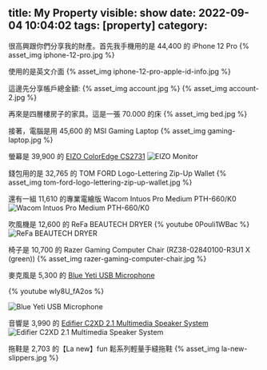 title: My Property
visible: show
date: 2022-09-04 10:04:02
tags: [property]
category: 
---
很高興跟你們分享我的財產。首先我手機用的是 44,400 的 iPhone 12 Pro
{% asset_img iphone-12-pro.jpg %}

使用的是英文介面
{% asset_img iphone-12-pro-apple-id-info.jpg %}

這邊先分享帳戶總金額:
{% asset_img account.jpg %}
{% asset_img account-2.jpg %}

<!--more-->

再來是四層樓房子的家具。這是一張 70.000 的床
{% asset_img bed.jpg %}

接著，電腦是用 45,600 的 MSI Gaming Laptop
{% asset_img gaming-laptop.jpg %}

螢幕是 39,900 的 [EIZO ColorEdge CS2731](https://www.eizo.com.tw/products/coloredge/cs2731/index.html)
![EIZO Monitor](https://www.eizo.com.tw/products/coloredge/cs2731/images/header_bg.jpg)

錢包用的是 32,765 的 TOM FORD Logo-Lettering Zip-Up Wallet
{% asset_img tom-ford-logo-lettering-zip-up-wallet.jpg %}

還有一組 11,610 的專業電繪版 Wacom Intuos Pro Medium PTH-660/K0
![Wacom Intuos Pro Medium PTH-660/K0](https://store.wacom.tw/PostImages/0a0253eb-d2c3-4ae5-ba49-4a6739ca33f6/ShowImg/PTH660K0(1).jpg)

吹風機是 12,600 的 ReFa BEAUTECH DRYER
{% youtube 0Pouli1WBac %}
![ReFa BEAUTECH DRYER](https://www.refa.tw/upload/products/2106181508180000001.jpg)

椅子是 10,700 的 Razer Gaming Computer Chair (RZ38-02840100-R3U1 X (green))
{% asset_img razer-gaming-computer-chair.jpg %}

麥克風是 5,300 的 [Blue Yeti USB Microphone](https://www.bluemic.com/en-us/products/yeti/)

{% youtube wly8U_fA2os %}

![Blue Yeti USB Microphone](https://s3.amazonaws.com/cd.bluemic.com/img/yeti/yeti-header-yetiblackout-desktop.png)

音響是 3,990 的 [Edifier C2XD 2.1 Multimedia Speaker System](https://www.edifier.online/products/edifier-c2xd-2-1-multimedia-speaker-system-black)
![Edifier C2XD 2.1 Multimedia Speaker System](https://cdn.shopify.com/s/files/1/0342/4731/1496/products/C2XD-1_1296x.jpg?v=1603358623)

拖鞋是 2,703 的【La new】fun 鬆系列輕量手縫拖鞋
{% asset_img la-new-slippers.jpg %}
